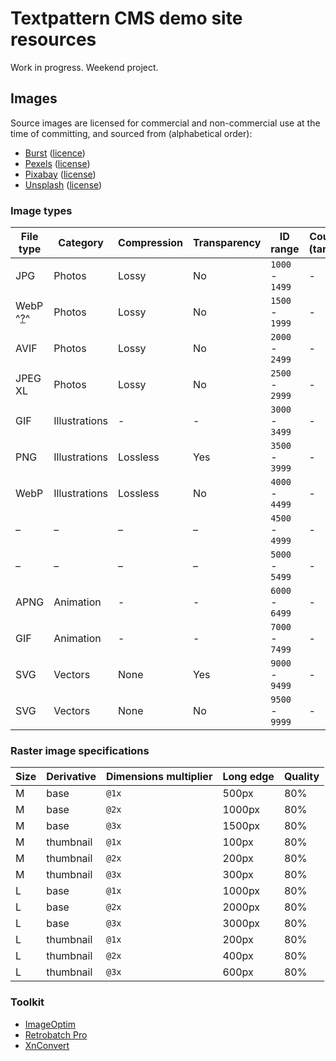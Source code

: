 # Textpattern CMS demo site resources

Work in progress. Weekend project.

## Images

Source images are licensed for commercial and non-commercial use at the time of committing, and sourced from (alphabetical order):

* [Burst](https://burst.shopify.com) ([licence](https://burst.shopify.com/legal/terms))
* [Pexels](https://www.pexels.com) ([license](https://www.pexels.com/photo-license/))
* [Pixabay](https://pixabay.com) ([license](https://pixabay.com/service/terms/#license))
* [Unsplash](https://unsplash.com) ([license](https://unsplash.com/license))

### Image types

| File type | Category | Compression | Transparency | ID range | Count / (target) |
|---|---|---|---|---|---|
| JPG | Photos | Lossy | No | `1000` - `1499` | - |
| WebP ^[?](https://caniuse.com/webp)^ | Photos | Lossy | No | `1500` - `1999` | - |
| AVIF | Photos | Lossy | No | `2000` - `2499` | - |
| JPEG XL | Photos | Lossy | No | `2500` - `2999` | - |
| GIF | Illustrations | - | - | `3000` - `3499` | - |
| PNG | Illustrations | Lossless | Yes | `3500` - `3999` | - |
| WebP | Illustrations | Lossless | No | `4000` - `4499` | - |
| – | – | – | – | `4500` - `4999` | - |
| – | – | – | – | `5000` - `5499` | - |
| APNG | Animation | - | - | `6000` - `6499` | - |
| GIF | Animation | - | - | `7000` - `7499` | - |
| SVG | Vectors | None | Yes | `9000` - `9499` | - |
| SVG | Vectors | None | No | `9500` - `9999` | - |

### Raster image specifications

| Size | Derivative | Dimensions multiplier | Long edge | Quality |
|---|---|---|---|---|
| M | base | `@1x` | 500px | 80% |
| M | base | `@2x` | 1000px | 80% |
| M | base | `@3x` | 1500px | 80% |
| M | thumbnail | `@1x` | 100px | 80% |
| M | thumbnail | `@2x` | 200px | 80% |
| M | thumbnail | `@3x` | 300px | 80% |
| L | base | `@1x` | 1000px | 80% |
| L | base | `@2x` | 2000px | 80% |
| L | base | `@3x` | 3000px | 80% |
| L | thumbnail | `@1x` | 200px | 80% |
| L | thumbnail | `@2x` | 400px | 80% |
| L | thumbnail | `@3x` | 600px | 80% |

### Toolkit

* [ImageOptim](https://imageoptim.com/)
* [Retrobatch Pro](https://flyingmeat.com/retrobatch/)
* [XnConvert](https://www.xnview.com/en/xnconvert/)
